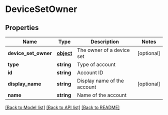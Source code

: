 # DeviceSetOwner

## Properties
Name | Type | Description | Notes
------------ | ------------- | ------------- | -------------
**device_set_owner** | [**object**](.md) | The owner of a device set | [optional] 
**type** | **string** | Type of account | 
**id** | **string** | Account ID | 
**display_name** | **string** | Display name of the account | [optional] 
**name** | **string** | Name of the account | 

[[Back to Model list]](../README.md#documentation-for-models) [[Back to API list]](../README.md#documentation-for-api-endpoints) [[Back to README]](../README.md)

